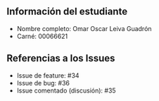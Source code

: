 ## Información del estudiante
- Nombre completo: Omar Oscar Leiva Guadrón
- Carné: 00066621

## Referencias a los Issues
- Issue de feature: #34
- Issue de bug: #36
- Issue comentado (discusión): #35
